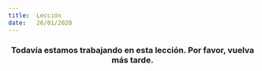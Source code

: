```yaml
---
title:  Lección
date:   26/01/2020
---
```


### <center>Todavía estamos trabajando en esta lección. Por favor, vuelva más tarde.</center>
